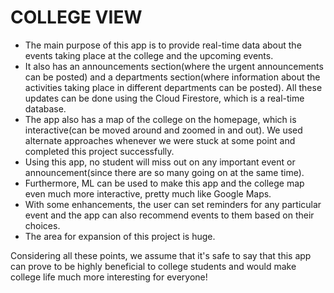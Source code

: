 # COLLEGE VIEW

- The main purpose of this app is to provide real-time data about the events taking place at the college and the upcoming events.
- It also has an announcements section(where the urgent announcements can be posted) and a departments section(where information about the activities taking place in different departments can be posted). All these updates can be done using the Cloud Firestore, which is a real-time database.
- The app also has a map of the college on the homepage, which is interactive(can be moved around and zoomed in and out). We used alternate approaches whenever we were stuck at some point and completed this project successfully.
- Using this app, no student will miss out on any important event or announcement(since there are so many going on at the same time).
- Furthermore, ML can be used to make this app and the college map even much more interactive, pretty much like Google Maps.
- With some enhancements, the user can set reminders for any particular event and the app can also recommend events to them based on their choices.
- The area for expansion of this project is huge.

Considering all these points, we assume that it's safe to say that this app can prove to be highly beneficial to college students and would make college life much more interesting for everyone!
